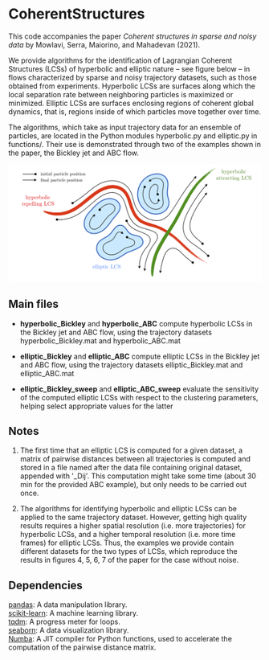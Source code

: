 # CoherentStructures

This code accompanies the paper *Coherent structures in sparse and noisy data* by Mowlavi, Serra, Maiorino, and Mahadevan (2021).

We provide algorithms for the identification of Lagrangian Coherent Structures (LCSs) of hyperbolic and elliptic nature – see figure below – in flows characterized by sparse and noisy trajectory datasets, such as those obtained from experiments. Hyperbolic LCSs are surfaces along which the local separation rate between neighboring particles is maximized or minimized. Elliptic LCSs are surfaces enclosing regions of coherent global dynamics, that is, regions inside of
which particles move together over time.

The algorithms, which take as input trajectory data for an ensemble of particles, are located in the Python modules hyperbolic.py and elliptic.py in functions/. Their use is demonstrated through two of the examples shown in the paper, the Bickley jet and ABC flow.

![sketch](./sketch.png)

## Main files

* **hyperbolic_Bickley** and **hyperbolic_ABC** compute hyperbolic LCSs in the Bickley jet and ABC flow, using the trajectory datasets hyperbolic_Bickley.mat and hyperbolic_ABC.mat

* **elliptic_Bickley** and **elliptic_ABC** compute elliptic LCSs in the Bickley jet and ABC flow, using the trajectory datasets elliptic_Bickley.mat and elliptic_ABC.mat

* **elliptic_Bickley_sweep** and **elliptic_ABC_sweep** evaluate the sensitivity of the computed elliptic LCSs with respect to the clustering parameters, helping select appropriate values for the latter

## Notes

1. The first time that an elliptic LCS is computed for a given dataset, a matrix of pairwise distances between all trajectories is computed and stored in a file named after the data file containing original dataset, appended with '_Dij'. This computation might take some time (about 30 min for the provided ABC example), but only needs to be carried out once.

2. The algorithms for identifying hyperbolic and elliptic LCSs can be applied to the same trajectory dataset. However, getting high quality results requires a higher spatial resolution (i.e. more trajectories) for hyperbolic LCSs, and a higher temporal resolution (i.e. more time frames) for elliptic LCSs. Thus, the examples we provide contain different datasets for the two types of LCSs, which reproduce the results in figures 4, 5, 6, 7 of the paper for the case without noise.

## Dependencies

[pandas](https://pandas.pydata.org): A data manipulation library.  
[scikit-learn](https://scikit-learn.org/): A machine learning library.  
[tqdm](https://pypi.org/project/tqdm/): A progress meter for loops.  
[seaborn](https://pypi.org/project/tqdm/): A data visualization library.  
[Numba](https://numba.pydata.org): A JIT compiler for Python functions, used to accelerate the computation of the pairwise distance matrix.  